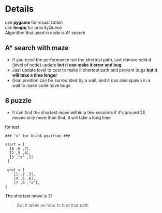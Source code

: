 # Details
use **pygame** for visualization 
<br>use **heapq** for priorityQueue 
<br> Algorithm that used in code is A* search

## A* search with maze 
- If you need the performance not the shortest path, just remove seld.d (level of node) update
**but it can make it error and bug**
- Just update level to cost to make it shortest path and prevent bugs
**but it will take a time longer**
- Goal position can be surrounded by a wall, and it can also spawn in a wall to make code have bugs
## 8 puzzle 
- It can find the shortest move within a few seconds if it's around 20 moves only
more than that, it will take a long time 

for test 
```
### "x" for blank position ###

start = [ 
  [8 ,6 ,7],
  [2 ,5 ,4],
  [3 ,"x" ,1]
 ]
 
 goal = [
    [1 ,2 ,3],
    [4 ,5 ,6],
    [7 ,8 ,"x"],
]
```

The shortest move is 31
>But it takes an hour to find that path 

